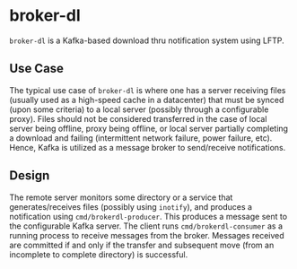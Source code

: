 # broker-dl

`broker-dl` is a Kafka-based download thru notification system using LFTP.

## Use Case
The typical use case of `broker-dl` is where one has a server receiving files (usually used as a high-speed cache in a datacenter) that must be synced (upon some criteria) to a local server (possibly through a configurable proxy). Files should not be considered transferred in the case of local server being offline, proxy being offline, or local server partially completing a download and failing (intermittent network failure, power failure, etc). Hence, Kafka is utilized as a message broker to send/receive notifications.

## Design
The remote server monitors some directory or a service that generates/receives files (possibly using `inotify`), and produces a notification using `cmd/brokerdl-producer`. This produces a message sent to the configurable Kafka server. The client runs `cmd/brokerdl-consumer` as a running process to receive messages from the broker. Messages received are committed if and only if the transfer and subsequent move (from an incomplete to complete directory) is successful.
